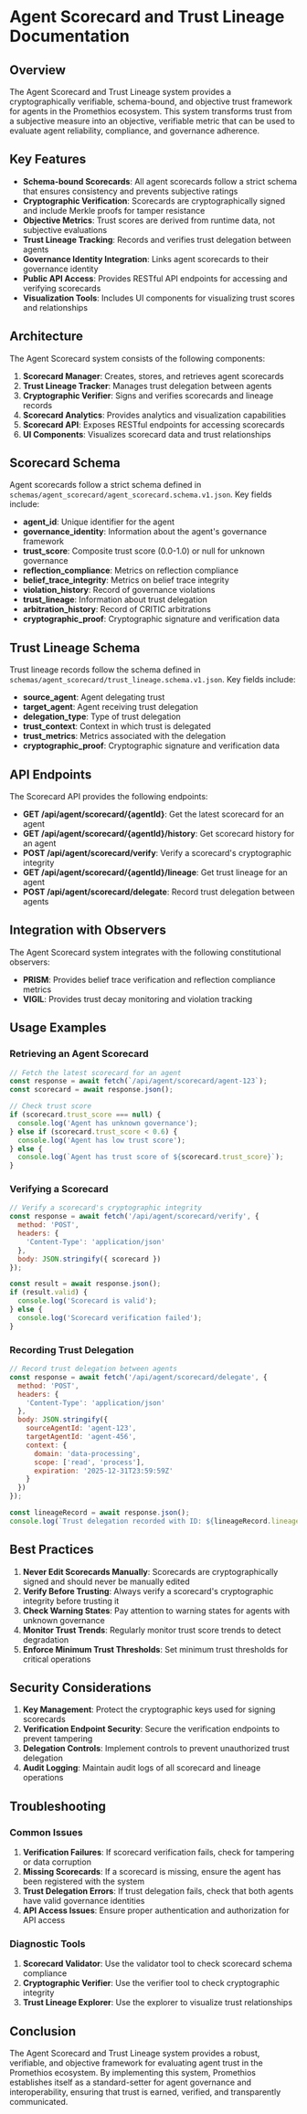 # Agent Scorecard and Trust Lineage Documentation

## Overview

The Agent Scorecard and Trust Lineage system provides a cryptographically verifiable, schema-bound, and objective trust framework for agents in the Promethios ecosystem. This system transforms trust from a subjective measure into an objective, verifiable metric that can be used to evaluate agent reliability, compliance, and governance adherence.

## Key Features

- **Schema-bound Scorecards**: All agent scorecards follow a strict schema that ensures consistency and prevents subjective ratings
- **Cryptographic Verification**: Scorecards are cryptographically signed and include Merkle proofs for tamper resistance
- **Objective Metrics**: Trust scores are derived from runtime data, not subjective evaluations
- **Trust Lineage Tracking**: Records and verifies trust delegation between agents
- **Governance Identity Integration**: Links agent scorecards to their governance identity
- **Public API Access**: Provides RESTful API endpoints for accessing and verifying scorecards
- **Visualization Tools**: Includes UI components for visualizing trust scores and relationships

## Architecture

The Agent Scorecard system consists of the following components:

1. **Scorecard Manager**: Creates, stores, and retrieves agent scorecards
2. **Trust Lineage Tracker**: Manages trust delegation between agents
3. **Cryptographic Verifier**: Signs and verifies scorecards and lineage records
4. **Scorecard Analytics**: Provides analytics and visualization capabilities
5. **Scorecard API**: Exposes RESTful endpoints for accessing scorecards
6. **UI Components**: Visualizes scorecard data and trust relationships

## Scorecard Schema

Agent scorecards follow a strict schema defined in `schemas/agent_scorecard/agent_scorecard.schema.v1.json`. Key fields include:

- **agent_id**: Unique identifier for the agent
- **governance_identity**: Information about the agent's governance framework
- **trust_score**: Composite trust score (0.0-1.0) or null for unknown governance
- **reflection_compliance**: Metrics on reflection compliance
- **belief_trace_integrity**: Metrics on belief trace integrity
- **violation_history**: Record of governance violations
- **trust_lineage**: Information about trust delegation
- **arbitration_history**: Record of CRITIC arbitrations
- **cryptographic_proof**: Cryptographic signature and verification data

## Trust Lineage Schema

Trust lineage records follow the schema defined in `schemas/agent_scorecard/trust_lineage.schema.v1.json`. Key fields include:

- **source_agent**: Agent delegating trust
- **target_agent**: Agent receiving trust delegation
- **delegation_type**: Type of trust delegation
- **trust_context**: Context in which trust is delegated
- **trust_metrics**: Metrics associated with the delegation
- **cryptographic_proof**: Cryptographic signature and verification data

## API Endpoints

The Scorecard API provides the following endpoints:

- **GET /api/agent/scorecard/{agentId}**: Get the latest scorecard for an agent
- **GET /api/agent/scorecard/{agentId}/history**: Get scorecard history for an agent
- **POST /api/agent/scorecard/verify**: Verify a scorecard's cryptographic integrity
- **GET /api/agent/scorecard/{agentId}/lineage**: Get trust lineage for an agent
- **POST /api/agent/scorecard/delegate**: Record trust delegation between agents

## Integration with Observers

The Agent Scorecard system integrates with the following constitutional observers:

- **PRISM**: Provides belief trace verification and reflection compliance metrics
- **VIGIL**: Provides trust decay monitoring and violation tracking

## Usage Examples

### Retrieving an Agent Scorecard

```javascript
// Fetch the latest scorecard for an agent
const response = await fetch(`/api/agent/scorecard/agent-123`);
const scorecard = await response.json();

// Check trust score
if (scorecard.trust_score === null) {
  console.log('Agent has unknown governance');
} else if (scorecard.trust_score < 0.6) {
  console.log('Agent has low trust score');
} else {
  console.log(`Agent has trust score of ${scorecard.trust_score}`);
}
```

### Verifying a Scorecard

```javascript
// Verify a scorecard's cryptographic integrity
const response = await fetch('/api/agent/scorecard/verify', {
  method: 'POST',
  headers: {
    'Content-Type': 'application/json'
  },
  body: JSON.stringify({ scorecard })
});

const result = await response.json();
if (result.valid) {
  console.log('Scorecard is valid');
} else {
  console.log('Scorecard verification failed');
}
```

### Recording Trust Delegation

```javascript
// Record trust delegation between agents
const response = await fetch('/api/agent/scorecard/delegate', {
  method: 'POST',
  headers: {
    'Content-Type': 'application/json'
  },
  body: JSON.stringify({
    sourceAgentId: 'agent-123',
    targetAgentId: 'agent-456',
    context: {
      domain: 'data-processing',
      scope: ['read', 'process'],
      expiration: '2025-12-31T23:59:59Z'
    }
  })
});

const lineageRecord = await response.json();
console.log(`Trust delegation recorded with ID: ${lineageRecord.lineage_id}`);
```

## Best Practices

1. **Never Edit Scorecards Manually**: Scorecards are cryptographically signed and should never be manually edited
2. **Verify Before Trusting**: Always verify a scorecard's cryptographic integrity before trusting it
3. **Check Warning States**: Pay attention to warning states for agents with unknown governance
4. **Monitor Trust Trends**: Regularly monitor trust score trends to detect degradation
5. **Enforce Minimum Trust Thresholds**: Set minimum trust thresholds for critical operations

## Security Considerations

1. **Key Management**: Protect the cryptographic keys used for signing scorecards
2. **Verification Endpoint Security**: Secure the verification endpoints to prevent tampering
3. **Delegation Controls**: Implement controls to prevent unauthorized trust delegation
4. **Audit Logging**: Maintain audit logs of all scorecard and lineage operations

## Troubleshooting

### Common Issues

1. **Verification Failures**: If scorecard verification fails, check for tampering or data corruption
2. **Missing Scorecards**: If a scorecard is missing, ensure the agent has been registered with the system
3. **Trust Delegation Errors**: If trust delegation fails, check that both agents have valid governance identities
4. **API Access Issues**: Ensure proper authentication and authorization for API access

### Diagnostic Tools

1. **Scorecard Validator**: Use the validator tool to check scorecard schema compliance
2. **Cryptographic Verifier**: Use the verifier tool to check cryptographic integrity
3. **Trust Lineage Explorer**: Use the explorer to visualize trust relationships

## Conclusion

The Agent Scorecard and Trust Lineage system provides a robust, verifiable, and objective framework for evaluating agent trust in the Promethios ecosystem. By implementing this system, Promethios establishes itself as a standard-setter for agent governance and interoperability, ensuring that trust is earned, verified, and transparently communicated.
